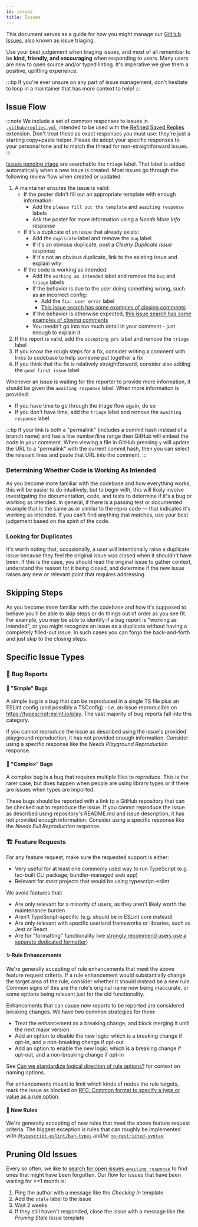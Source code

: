 ```yaml
---
id: issues
title: Issues
---
```


This document serves as a guide for how you might manage our [GitHub Issues](https://docs.github.com/issues), also known as issue triaging.

Use your best judgement when triaging issues, and most of all remember to be **kind, friendly, and encouraging** when responding to users.
Many users are new to open source and/or typed linting.
It's imperative we give them a positive, uplifting experience.

:::tip
If you're ever unsure on any part of issue management, don't hesitate to loop in a maintainer that has more context to help!
:::

## Issue Flow

:::note
We include a set of common responses to issues in [`.github/replies.yml`](https://github.com/typescript-eslint/typescript-eslint/blob/main/.github/replies.yml), intended to be used with the [Refined Saved Replies](https://github.com/JoshuaKGoldberg/refined-saved-replies) extension.
Don't treat these as exact responses you must use: they're just a starting copy+paste helper.
Please do adopt your specific responses to your personal tone and to match the thread for non-straightforward issues.
:::

[Issues pending triage](https://github.com/typescript-eslint/typescript-eslint/issues?q=is%3Aopen+is%3Aissue+label%3Atriage) are searchable the `triage` label.
That label is added automatically when a new issue is created.
Most issues go through the following review flow when created or updated:

1. A maintainer ensures the issue is valid:
   - If the poster didn't fill out an appropriate template with enough information:
     - Add the `please fill out the template` and `awaiting response` labels
     - Ask the poster for more information using a _Needs More Info_ response
   - If it's a duplicate of an issue that already exists:
     - Add the `duplicate` label and remove the `bug` label
     - If it's an obvious duplicate, post a _Clearly Duplicate Issue_ response
     - If it's not an obvious duplicate, link to the existing issue and explain why
   - If the code is working as intended:
     - Add the `working as intended` label and remove the `bug` and `triage` labels
     - If the behavior is due to the user doing something wrong, such as an incorrect config:
       - Add the `fix: user error` label
       - [This issue search has some examples of closing comments](https://github.com/typescript-eslint/typescript-eslint/issues?q=is%3Aissue+sort%3Aupdated-desc+label%3A%22fix%3A+user+error%22+is%3Aclosed)
     - If the behavior is otherwise expected, [this issue search has some examples of closing comments](https://github.com/typescript-eslint/typescript-eslint/issues?q=is%3Aissue+sort%3Aupdated-desc+label%3A%22working+as+intended%22+-label%3A%22fix%3A+user+error%22+is%3Aclosed+)
     - You needn't go into too much detail in your comment - just enough to explain it
2. If the report is valid, add the `accepting prs` label and remove the `triage` label
3. If you know the rough steps for a fix, consider writing a comment with links to codebase to help someone put together a fix
4. If you think that the fix is relatively straightforward, consider also adding the `good first issue` label

Whenever an issue is waiting for the reporter to provide more information, it should be given the `awaiting response` label.
When more information is provided:

- If you have time to go through the triage flow again, do so
- If you don't have time, add the `triage` label and remove the `awaiting response` label

:::tip
If your link is both a "permalink" (includes a commit hash instead of a branch name) and has a line number/line range then GitHub will embed the code in your comment.
When viewing a file in GitHub pressing `y` will update the URL to a "permalink" with the current commit hash, then you can select the relevant lines and paste that URL into the comment.
:::

### Determining Whether Code is Working As Intended

As you become more familiar with the codebase and how everything works, this will be easier to do intuitively, but to begin with, this will likely involve investigating the documentation, code, and tests to determine if it's a bug or working as intended.
In general, if there is a passing test or documented example that is the same as or similar to the repro code — that indicates it's working as intended.
If you can't find anything that matches, use your best judgement based on the spirit of the code.

### Looking for Duplicates

It's worth noting that, occasionally, a user will intentionally raise a duplicate issue because they feel the original issue was closed when it shouldn't have been.
If this is the case, you should read the original issue to gather context, understand the reason for it being closed, and determine if the new issue raises any new or relevant point that requires addressing.

## Skipping Steps

As you become more familiar with the codebase and how it's supposed to behave you'll be able to skip steps or do things out of order as you see fit.
For example, you may be able to identify if a bug report is "working as intended", or you might recognize an issue as a duplicate without having a completely filled-out issue.
In such cases you can forgo the back-and-forth and just skip to the closing steps.

## Specific Issue Types

### 🐛 Bug Reports

#### 🐞 "Simple" Bugs

A simple bug is a bug that can be reproduced in a single TS file plus an ESLint config (and possibly a TSConfig) - i.e. an issue reproducible on https://typescript-eslint.io/play.
The vast majority of bug reports fall into this category.

If you cannot reproduce the issue as described using the issue's provided playground reproduction, it has not provided enough information.
Consider using a specific response like the _Needs Playground Reproduction_ response.

#### 🦟 "Complex" Bugs

A complex bug is a bug that requires multiple files to reproduce.
This is the rarer case, but does happen when people are using library types or if there are issues when types are imported.

These bugs should be reported with a link to a GitHub repository that can be checked out to reproduce the issue.
If you cannot reproduce the issue as described using repository's README.md and issue description, it has not provided enough information.
Consider using a specific response like the _Needs Full Reproduction_ response.

### 🏗 Feature Requests

For any feature request, make sure the requested support is either:

- Very useful for at least one commonly used way to run TypeScript (e.g. tsc-built CLI package; bundler-managed web app)
- Relevant for _most_ projects that would be using typescript-eslint

We avoid features that:

- Are only relevant for a minority of users, as they aren't likely worth the maintenance burden
- Aren't TypeScript-specific (e.g. should be in ESLint core instead)
- Are only relevant with specific userland frameworks or libraries, such as Jest or React
- Are for "formatting" functionality (we [strongly recommend users use a separate dedicated formatter](../linting/troubleshooting/FORMATTING.md))

#### ✨ Rule Enhancements

We're generally accepting of rule enhancements that meet the above feature request criteria.
If a rule enhancement would substantially change the target area of the rule, consider whether it should instead be a new rule.
Common signs of this are the rule's original name now being inaccurate, or some options being relevant just for the old functionality.

Enhancements that can cause new reports to be reported are considered breaking changes.
We have two common strategies for them:

- Treat the enhancement as a breaking change, and block merging it until the next major version
- Add an option to disable the new logic: which is a breaking change if opt-in, and a non-breaking change if opt-out
- Add an option to enable the new logic: which is a breaking change if opt-out, and a non-breaking change if opt-in

See [Can we standardize logical direction of rule options?](https://github.com/typescript-eslint/typescript-eslint/discussions/6101) for context on naming options.

For enhancements meant to limit which kinds of nodes the rule targets, mark the issue as blocked on [RFC: Common format to specify a type or value as a rule option](https://github.com/typescript-eslint/typescript-eslint/discussions/6017).

#### 🚀 New Rules

We're generally accepting of new rules that meet the above feature request criteria.
The biggest exception is rules that can roughly be implemented with [`@typescript-eslint/ban-types`](https://typescript-eslint.io/rules/ban-types) and/or [`no-restricted-syntax`](https://eslint.org/docs/latest/rules/no-restricted-syntax).

## Pruning Old Issues

Every so often, we like to [search for open issues `awaiting response`](https://github.com/typescript-eslint/typescript-eslint/issues?q=is%3Aopen+is%3Aissue+label%3A%22awaiting+response%22) to find ones that might have been forgotten.
Our flow for issues that have been waiting for >=1 month is:

1. Ping the author with a message like the _Checking In_ template
2. Add the `stale` label to the issue
3. Wait 2 weeks
4. If they still haven't responded, close the issue with a message like the _Pruning Stale Issue_ template
